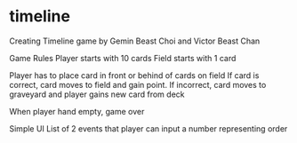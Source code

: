 # timeline


Creating Timeline game by Gemin Beast Choi and Victor Beast Chan


Game Rules
Player starts with 10 cards
Field starts with 1 card

Player has to place card in front or behind of cards on field
If card is correct, card moves to field and gain point.
If incorrect, card moves to graveyard and player gains new card from deck

When player hand empty, game over



Simple UI
List of 2 events that player can input a number representing order
